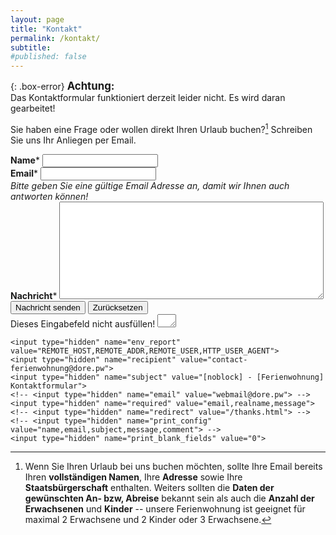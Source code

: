 ```yaml
---
layout: page
title: "Kontakt"
permalink: /kontakt/
subtitle:
#published: false
---
```


{: .box-error}
<span style="font-size: 120%">**Achtung:**</span><br>Das Kontaktformular funktioniert derzeit leider nicht. Es wird daran gearbeitet!

Sie haben eine Frage oder wollen direkt Ihren Urlaub buchen?[^1] Schreiben Sie uns Ihr Anliegen per Email.

<form id="contact" name="contact" accept-charset="UTF-8" autocomplete="off" enctype="multipart/form-data" method="post" novalidate action="https://dominicreich.com/cgi-bin/contact.pl">
  <div class="form-group">
    <label id="lbl_name" for="realname"><strong>Name</strong><span id="req_2" class="req">*</span></label>
    <input id="realname" name="realname" type="text" maxlength="255">
  </div>
  <div class="form-group">
    <label id="lbl_email" for="email"><strong>Email</strong><span id="req_3" class="req">*</span><!--  <small>(wird nicht veröffentlicht)</small> --></label>
    <input id="email" name="email" type="email" spellcheck="false" maxlength="255" required>
  </div>
  <div class="form-group">
    <label id="lbl_info" class="box-note"><em>Bitte geben Sie eine gültige Email Adresse an, damit wir Ihnen auch antworten können!</em></label>
  </div>
  <div class="form-group">
    <label id="lbl_message" for="message"><strong>Nachricht</strong><span id="req_1" class="req">*</span></label>
    <textarea id="message" name="message" spellcheck="true" rows="10" cols="50" required></textarea>
  </div>
<!--   <div class="form-group">
    <label id="lbl_subject" for="subject"><strong>Betreff</strong></label>
    <input id="subject" name="subject" spellcheck="true" maxlength="255">
  </div> -->
  <div class="form-group">
    <button id="saveForm" name="saveForm" class="btn" type="submit">Nachricht senden</button>
    <button id="resetForm" name="resetForm" class="btn" type="reset">Zurücksetzen</button>
  </div>
  <div class="form-group hidden">
    <label for="comment">Dieses Eingabefeld nicht ausfüllen!</label>
    <textarea name="comment" id="comment" rows="1" cols="1"></textarea>
    <!-- <input type="hidden" id="idstamp" name="idstamp" value="DXSyHZyBYpNZI+88LvVOKO8dSfd/5lyIeCQAXFVxeJY="> -->

    <input type="hidden" name="env_report" value="REMOTE_HOST,REMOTE_ADDR,REMOTE_USER,HTTP_USER_AGENT">
    <input type="hidden" name="recipient" value="contact-ferienwohnung@dore.pw">
    <input type="hidden" name="subject" value="[noblock] - [Ferienwohnung] Kontaktformular">
    <!-- <input type="hidden" name="email" value="webmail@dore.pw"> -->
    <input type="hidden" name="required" value="email,realname,message">
    <!-- <input type="hidden" name="redirect" value="/thanks.html"> -->
    <!-- <input type="hidden" name="print_config" value="name,email,subject,message,comment"> -->
    <input type="hidden" name="print_blank_fields" value="0">
  </div>
</form>

[^1]: Wenn Sie Ihren Urlaub bei uns buchen möchten, sollte Ihre Email bereits Ihren **vollständigen Namen**, Ihre **Adresse** sowie Ihre **Staatsbürgerschaft** enthalten. Weiters sollten die **Daten der gewünschten An- bzw, Abreise** bekannt sein als auch die **Anzahl der Erwachsenen** und **Kinder** -- unsere Ferienwohnung ist geeignet für maximal 2 Erwachsene und 2 Kinder oder 3 Erwachsene.
